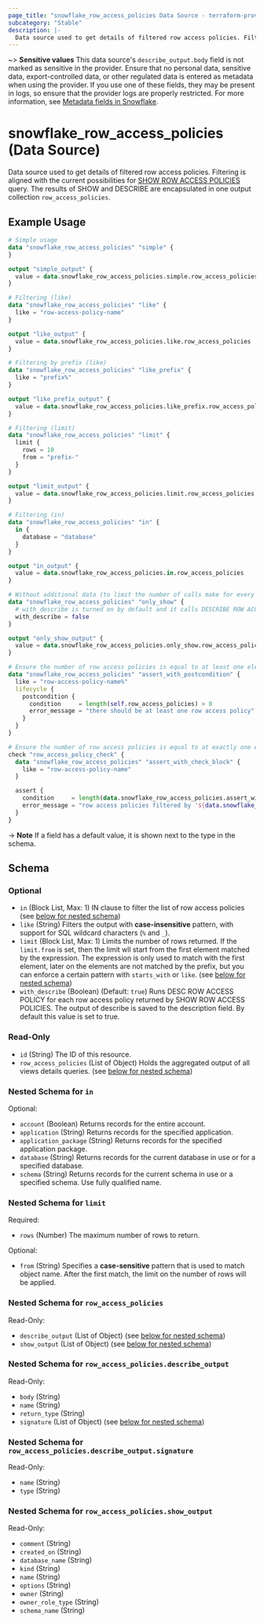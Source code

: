 ```yaml
---
page_title: "snowflake_row_access_policies Data Source - terraform-provider-snowflake"
subcategory: "Stable"
description: |-
  Data source used to get details of filtered row access policies. Filtering is aligned with the current possibilities for SHOW ROW ACCESS POLICIES https://docs.snowflake.com/en/sql-reference/sql/show-row-access-policies query. The results of SHOW and DESCRIBE are encapsulated in one output collection row_access_policies.
---
```


~> **Sensitive values** This data source's `describe_output.body` field is not marked as sensitive in the provider. Ensure that no personal data, sensitive data, export-controlled data, or other regulated data is entered as metadata when using the provider. If you use one of these fields, they may be present in logs, so ensure that the provider logs are properly restricted. For more information, see [Metadata fields in Snowflake](https://docs.snowflake.com/en/sql-reference/metadata).

# snowflake_row_access_policies (Data Source)

Data source used to get details of filtered row access policies. Filtering is aligned with the current possibilities for [SHOW ROW ACCESS POLICIES](https://docs.snowflake.com/en/sql-reference/sql/show-row-access-policies) query. The results of SHOW and DESCRIBE are encapsulated in one output collection `row_access_policies`.

## Example Usage

```terraform
# Simple usage
data "snowflake_row_access_policies" "simple" {
}

output "simple_output" {
  value = data.snowflake_row_access_policies.simple.row_access_policies
}

# Filtering (like)
data "snowflake_row_access_policies" "like" {
  like = "row-access-policy-name"
}

output "like_output" {
  value = data.snowflake_row_access_policies.like.row_access_policies
}

# Filtering by prefix (like)
data "snowflake_row_access_policies" "like_prefix" {
  like = "prefix%"
}

output "like_prefix_output" {
  value = data.snowflake_row_access_policies.like_prefix.row_access_policies
}

# Filtering (limit)
data "snowflake_row_access_policies" "limit" {
  limit {
    rows = 10
    from = "prefix-"
  }
}

output "limit_output" {
  value = data.snowflake_row_access_policies.limit.row_access_policies
}

# Filtering (in)
data "snowflake_row_access_policies" "in" {
  in {
    database = "database"
  }
}

output "in_output" {
  value = data.snowflake_row_access_policies.in.row_access_policies
}

# Without additional data (to limit the number of calls make for every found row access policy)
data "snowflake_row_access_policies" "only_show" {
  # with_describe is turned on by default and it calls DESCRIBE ROW ACCESS POLICY for every row access policy found and attaches its output to row_access_policies.*.describe_output field
  with_describe = false
}

output "only_show_output" {
  value = data.snowflake_row_access_policies.only_show.row_access_policies
}

# Ensure the number of row access policies is equal to at least one element (with the use of postcondition)
data "snowflake_row_access_policies" "assert_with_postcondition" {
  like = "row-access-policy-name%"
  lifecycle {
    postcondition {
      condition     = length(self.row_access_policies) > 0
      error_message = "there should be at least one row access policy"
    }
  }
}

# Ensure the number of row access policies is equal to at exactly one element (with the use of check block)
check "row_access_policy_check" {
  data "snowflake_row_access_policies" "assert_with_check_block" {
    like = "row-access-policy-name"
  }

  assert {
    condition     = length(data.snowflake_row_access_policies.assert_with_check_block.row_access_policies) == 1
    error_message = "row access policies filtered by '${data.snowflake_row_access_policies.assert_with_check_block.like}' returned ${length(data.snowflake_row_access_policies.assert_with_check_block.row_access_policies)} row access policies where one was expected"
  }
}
```

-> **Note** If a field has a default value, it is shown next to the type in the schema.

<!-- schema generated by tfplugindocs -->
## Schema

### Optional

- `in` (Block List, Max: 1) IN clause to filter the list of row access policies (see [below for nested schema](#nestedblock--in))
- `like` (String) Filters the output with **case-insensitive** pattern, with support for SQL wildcard characters (`%` and `_`).
- `limit` (Block List, Max: 1) Limits the number of rows returned. If the `limit.from` is set, then the limit wll start from the first element matched by the expression. The expression is only used to match with the first element, later on the elements are not matched by the prefix, but you can enforce a certain pattern with `starts_with` or `like`. (see [below for nested schema](#nestedblock--limit))
- `with_describe` (Boolean) (Default: `true`) Runs DESC ROW ACCESS POLICY for each row access policy returned by SHOW ROW ACCESS POLICIES. The output of describe is saved to the description field. By default this value is set to true.

### Read-Only

- `id` (String) The ID of this resource.
- `row_access_policies` (List of Object) Holds the aggregated output of all views details queries. (see [below for nested schema](#nestedatt--row_access_policies))

<a id="nestedblock--in"></a>
### Nested Schema for `in`

Optional:

- `account` (Boolean) Returns records for the entire account.
- `application` (String) Returns records for the specified application.
- `application_package` (String) Returns records for the specified application package.
- `database` (String) Returns records for the current database in use or for a specified database.
- `schema` (String) Returns records for the current schema in use or a specified schema. Use fully qualified name.


<a id="nestedblock--limit"></a>
### Nested Schema for `limit`

Required:

- `rows` (Number) The maximum number of rows to return.

Optional:

- `from` (String) Specifies a **case-sensitive** pattern that is used to match object name. After the first match, the limit on the number of rows will be applied.


<a id="nestedatt--row_access_policies"></a>
### Nested Schema for `row_access_policies`

Read-Only:

- `describe_output` (List of Object) (see [below for nested schema](#nestedobjatt--row_access_policies--describe_output))
- `show_output` (List of Object) (see [below for nested schema](#nestedobjatt--row_access_policies--show_output))

<a id="nestedobjatt--row_access_policies--describe_output"></a>
### Nested Schema for `row_access_policies.describe_output`

Read-Only:

- `body` (String)
- `name` (String)
- `return_type` (String)
- `signature` (List of Object) (see [below for nested schema](#nestedobjatt--row_access_policies--describe_output--signature))

<a id="nestedobjatt--row_access_policies--describe_output--signature"></a>
### Nested Schema for `row_access_policies.describe_output.signature`

Read-Only:

- `name` (String)
- `type` (String)



<a id="nestedobjatt--row_access_policies--show_output"></a>
### Nested Schema for `row_access_policies.show_output`

Read-Only:

- `comment` (String)
- `created_on` (String)
- `database_name` (String)
- `kind` (String)
- `name` (String)
- `options` (String)
- `owner` (String)
- `owner_role_type` (String)
- `schema_name` (String)
